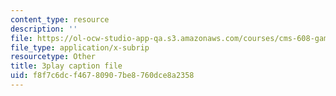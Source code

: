 ```yaml
---
content_type: resource
description: ''
file: https://ol-ocw-studio-app-qa.s3.amazonaws.com/courses/cms-608-game-design-spring-2014/f8f7c6dcf46780907be8760dce8a2358_1506646.srt
file_type: application/x-subrip
resourcetype: Other
title: 3play caption file
uid: f8f7c6dc-f467-8090-7be8-760dce8a2358
---
```

